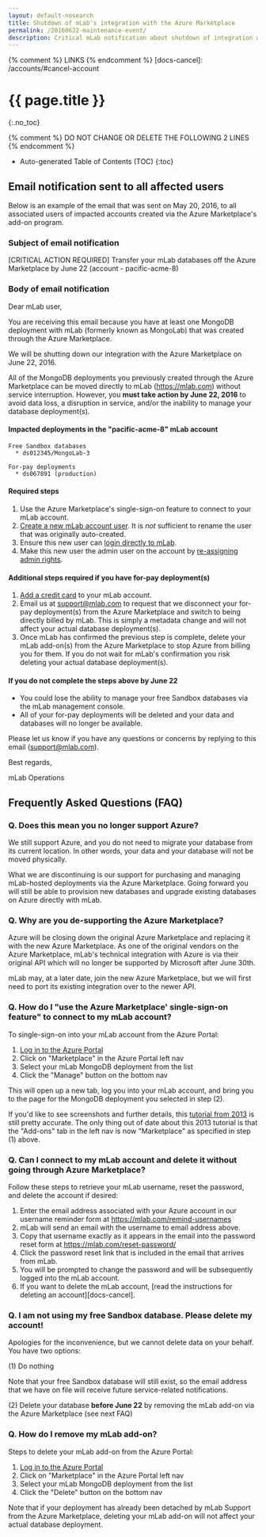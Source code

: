 ```yaml
---
layout: default-nosearch
title: Shutdown of mLab's integration with the Azure Marketplace
permalink: /20160622-maintenance-event/
description: Critical mLab notification about shutdown of integration with Azure Marketplace on June 22, 2016
---
```


{% comment %} LINKS {% endcomment %}
[docs-cancel]:            /accounts/#cancel-account

# {{ page.title }}
{:.no_toc}

{% comment %} DO NOT CHANGE OR DELETE THE FOLLOWING 2 LINES {% endcomment %}
* Auto-generated Table of Contents (TOC)
{:toc}

## Email notification sent to all affected users

Below is an example of the email that was sent on May 20, 2016, to all associated users of impacted accounts created via the Azure Marketplace's add-on program.

### Subject of email notification

[CRITICAL ACTION REQUIRED] Transfer your mLab databases off the Azure Marketplace by June 22 (account - pacific-acme-8)

### Body of email notification

Dear mLab user,

You are receiving this email because you have at least one MongoDB deployment with mLab (formerly known as MongoLab) that was created through the Azure Marketplace.

We will be shutting down our integration with the Azure Marketplace on June 22, 2016.

All of the MongoDB deployments you previously created through the Azure Marketplace can be moved directly to mLab (<a href='https://mlab.com'>https://mlab.com</a>) without service interruption. However, you **must take action by June 22, 2016** to avoid data loss, a disruption in service, and/or the inability to manage your database deployment(s).

#### Impacted deployments in the "pacific-acme-8" mLab account

    Free Sandbox databases
      * ds012345/MongoLab-3

    For-pay deployments
      * ds067891 (production)

#### Required steps

1. Use the Azure Marketplace's single-sign-on feature to connect to your mLab account.
1. <a href='http://docs.mlab.com/accounts/#add-a-new-account-user-admin-only'>Create a new mLab account user</a>. It is *not* sufficient to rename the user that was originally auto-created.
1. Ensure this new user can <a href='https://mlab.com/login'>login directly to mLab</a>.
1. Make this new user the admin user on the account by <a href='http://docs.mlab.com/accounts/#re-assign-admin-privileges-admin-only'>re-assigning admin rights</a>.

#### Additional steps required if you have for-pay deployment(s)

1. <a href='http://docs.mlab.com/accounts/#add-a-new-credit-card'>Add a credit card</a> to your mLab account.
1. Email us at support@mlab.com to request that we disconnect your for-pay deployment(s) from the Azure Marketplace and switch to being directly billed by mLab. This is simply a metadata change and will not affect your actual database deployment(s).
1. Once mLab has confirmed the previous step is complete, delete your mLab add-on(s) from the Azure Marketplace to stop Azure from billing you for them. If you do not wait for mLab's confirmation you risk deleting your actual database deployment(s).

#### If you do not complete the steps above by June 22

- You could lose the ability to manage your free Sandbox databases via the mLab management console.
- All of your for-pay deployments will be deleted and your data and databases will no longer be available.

Please let us know if you have any questions or concerns by replying to this email (support@mlab.com).

Best regards,

mLab Operations

## Frequently Asked Questions (FAQ)

### Q. Does this mean you no longer support Azure?

We still support Azure, and you do not need to migrate your database from its current location. In other words, your data and your database will not be moved physically. 

What we are discontinuing is our support for purchasing and managing mLab-hosted deployments via the Azure Marketplace. Going forward you will still be able to provision new databases and upgrade existing databases on Azure directly with mLab. 

### Q. Why are you de-supporting the Azure Marketplace?

Azure will be closing down the original Azure Marketplace and replacing it with the new Azure Marketplace. As one of the original vendors on the Azure Marketplace, mLab's technical integration with Azure is via their original API which will no longer be supported by Microsoft after June 30th. 

mLab may, at a later date, join the new Azure Marketplace, but we will first need to port its existing integration over to the newer API. 

### Q. How do I "use the Azure Marketplace' single-sign-on feature" to connect to my mLab account?

To single-sign-on into your mLab account from the Azure Portal:

1. <a href='https://manage.windowsazure.com/'>Log in to the Azure Portal</a>
1. Click on "Marketplace" in the Azure Portal left nav
1. Select your mLab MongoDB deployment from the list
1. Click the "Manage" button on the bottom nav

This will open up a new tab, log you into your mLab account, and bring you to the page for the MongoDB deployment you selected in step (2).

If you'd like to see screenshots and further details, this <a href='http://blog.mlab.com/2013/02/node-js-and-mongolab-on-windows-azure/#manage'>tutorial from 2013</a> is still pretty accurate. The only thing out of date about this 2013 tutorial is that the "Add-ons" tab in the left nav is now "Marketplace" as specified in step (1) above.

### Q. Can I connect to my mLab account and delete it without going through Azure Marketplace?

Follow these steps to retrieve your mLab username, reset the password, and delete the account if desired:

1. Enter the email address associated with your Azure account in our username reminder form at https://mlab.com/remind-usernames
1. mLab will send an email with the username to email address above. 
1. Copy that username exactly as it appears in the email into the password reset form at https://mlab.com/reset-password/
1. Click the password reset link that is included in the email that arrives from mLab.
1. You will be prompted to change the password and will be subsequently logged into the mLab account.
1. If you want to delete the mLab account, [read the instructions for deleting an account][docs-cancel].

### Q. I am not using my free Sandbox database. Please delete my account!

Apologies for the inconvenience, but we cannot delete data on your behalf.  You have two options:

(1) Do nothing

Note that your free Sandbox database will still exist, so the email address that we have on file will receive future service-related notifications.

(2) Delete your database **before June 22** by removing the mLab add-on via the Azure Marketplace (see next FAQ)

### Q. How do I remove my mLab add-on?

Steps to delete your mLab add-on from the Azure Portal:

1. <a href='https://manage.windowsazure.com/'>Log in to the Azure Portal</a>
1. Click on "Marketplace" in the Azure Portal left nav
1. Select your mLab MongoDB deployment from the list
1. Click the "Delete" button on the bottom nav

Note that if your deployment has already been detached by mLab Support from the Azure Marketplace, deleting your mLab add-on will not affect your actual database deployment.












